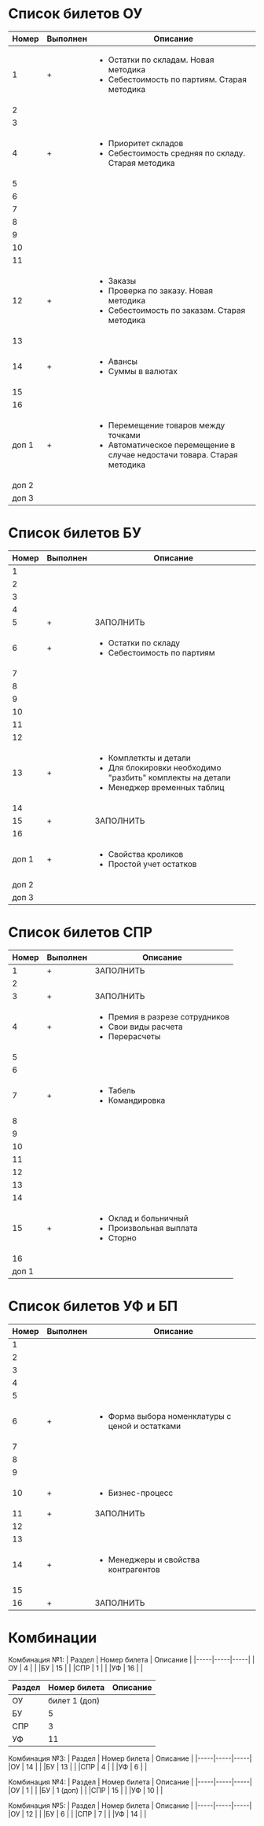 # Список билетов ОУ

|Номер |Выполнен |Описание | 
|--- |--- |---| 
|1 | + |<ul><li>Остатки по складам. Новая методика</li><li>Себестоимость по партиям. Старая методика</li></ul>| 
|2 | | | 
|3 | | | 
|4 | + |<ul><li>Приоритет складов</li><li>Себестоимость средняя по складу. Старая методика</li></ul>| 
|5 | | | 
|6 | | | 
|7 | | | 
|8 | | | 
|9 | | | 
|10 | | | 
|11 | | | 
|12 |+|<ul><li>Заказы</li><li>Проверка по заказу. Новая методика</li><li>Себестоимость по заказам. Старая методика</li></ul>| 
|13 | | | 
|14 | + |<ul><li>Авансы</li><li>Суммы в валютах</li></ul>| 
|15 | | | 
|16 | | | 
|доп 1 | + |<ul><li>Перемещение товаров между точками</li><li>Автоматическое перемещение в случае недостачи товара. Старая методика</li></ul>|
|доп 2 | | |
|доп 3 | | |


# Список билетов БУ

|Номер |Выполнен |Описание | 
|--- |--- |---| 
|1 |  || 
|2 | | | 
|3 | | | 
|4 |  || 
|5 |+|ЗАПОЛНИТЬ | 
|6 |+|<ul><li>Остатки по складу</li><li>Себестоимость по партиям</li></ul>| 
|7 | | | 
|8 | | | 
|9 | | | 
|10 | | | 
|11 | | | 
|12 ||| 
|13 |+|<ul><li>Комплеткты и детали</li><li>Для блокировки необходимо "разбить" комплекты на детали</li><li>Менеджер временных таблиц</li></ul>| 
|14 |  || 
|15 |+| ЗАПОЛНИТЬ | 
|16 | | | 
|доп 1 | +|<ul><li>Свойства кроликов</li><li>Простой учет остатков</li></ul>|
|доп 2 | | |
|доп 3 | | |

# Список билетов СПР

|Номер |Выполнен |Описание | 
|--- |--- |---| 
|1 |+| ЗАПОЛНИТЬ| 
|2 | | | 
|3 |+| ЗАПОЛНИТЬ| 
|4 |+|<ul><li>Премия в разрезе сотрудников</li><li>Свои виды расчета</li><li>Перерасчеты</li></ul>| 
|5 | | | 
|6 | | | 
|7 |+|<ul><li>Табель</li><li>Командировка</li></ul>| 
|8 | | | 
|9 | | | 
|10 | | | 
|11 | | | 
|12 | | | 
|13 | | | 
|14 | | | 
|15 |+|<ul><li>Оклад и больничный</li><li>Произвольная выплата</li><li>Сторно</li></ul>| 
|16 | | | 
|доп 1 | | |

# Список билетов УФ и БП

|Номер |Выполнен |Описание | 
|--- |--- |---| 
|1 | | | 
|2 | | | 
|3 | | | 
|4 | | | 
|5 | | | 
|6 |+|<ul><li>Форма выбора номенклатуры с ценой и остатками</li></ul>| 
|7 | | | 
|8 | | | 
|9 | | | 
|10 |+|<ul><li>Бизнес-процесс</li></ul> | 
|11 |+| ЗАПОЛНИТЬ| 
|12 | | | 
|13 | | | 
|14 |+|<ul><li>Менеджеры и свойства контрагентов</li></ul>| 
|15 | | | 
|16 |+| ЗАПОЛНИТЬ| 

# Комбинации

Комбинация №1:
| Раздел | Номер билета | Описание |
|-----|-----|-----|
|ОУ		| 4	| |
|БУ		| 15 	| |
|СПР	| 1		| |
|УФ		| 16	    | |


| Раздел | Номер билета | Описание |
|-----|-----|-----|
|ОУ		| билет 1 (доп)	| |
|БУ		| 5 	| |
|СПР	| 3		| |
|УФ		| 11	    | |


Комбинация №3:
| Раздел | Номер билета | Описание |
|-----|-----|-----|
|ОУ		| 14	| |
|БУ		| 13 	| |
|СПР	| 4		| |
|УФ		| 6	    | |


Комбинация №4:
| Раздел | Номер билета | Описание |
|-----|-----|-----|
|ОУ		| 1	| |
|БУ		| 1 (доп) 	| |
|СПР	| 15		| |
|УФ		| 10	    | |


Комбинация №5:
| Раздел | Номер билета | Описание |
|-----|-----|-----|
|ОУ		| 12	| |
|БУ		| 6 	| |
|СПР	| 7		| |
|УФ		| 14	| |